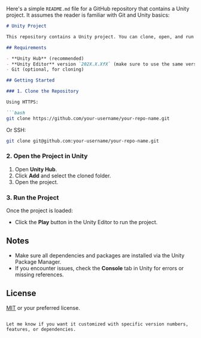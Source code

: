Here's a simple `README.md` file for a GitHub repository that contains a Unity project. It assumes the reader is familiar with Git and Unity basics:

```markdown
# Unity Project

This repository contains a Unity project. You can clone, open, and run it using the Unity Editor.

## Requirements

- **Unity Hub** (recommended)
- **Unity Editor** version `202X.X.XfX` (make sure to use the same version this project was created with)
- Git (optional, for cloning)

## Getting Started

### 1. Clone the Repository

Using HTTPS:

```bash
git clone https://github.com/your-username/your-repo-name.git
```

Or SSH:

```bash
git clone git@github.com:your-username/your-repo-name.git
```

### 2. Open the Project in Unity

1. Open **Unity Hub**.
2. Click **Add** and select the cloned folder.
3. Open the project.

### 3. Run the Project

Once the project is loaded:

- Click the **Play** button in the Unity Editor to run the project.

## Notes

- Make sure all dependencies and packages are installed via the Unity Package Manager.
- If you encounter issues, check the **Console** tab in Unity for errors or missing references.

## License

[MIT](LICENSE) or your preferred license.
```

Let me know if you want it customized with specific version numbers, features, or dependencies.
